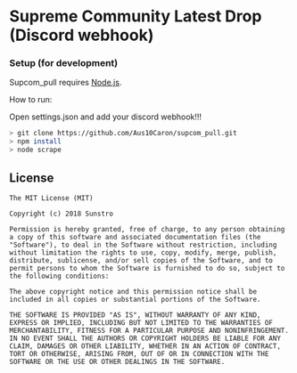 # Supreme Community Latest Drop (Discord webhook)

### Setup (for development)

Supcom_pull requires [Node.js](http://nodejs.org/).

How to run:

Open settings.json and add your discord webhook!!!

```sh
> git clone https://github.com/Aus10Caron/supcom_pull.git
> npm install
> node scrape
```

## License

```
The MIT License (MIT)

Copyright (c) 2018 Sunstro

Permission is hereby granted, free of charge, to any person obtaining a copy of this software and associated documentation files (the "Software"), to deal in the Software without restriction, including without limitation the rights to use, copy, modify, merge, publish, distribute, sublicense, and/or sell copies of the Software, and to permit persons to whom the Software is furnished to do so, subject to the following conditions:

The above copyright notice and this permission notice shall be included in all copies or substantial portions of the Software.

THE SOFTWARE IS PROVIDED "AS IS", WITHOUT WARRANTY OF ANY KIND, EXPRESS OR IMPLIED, INCLUDING BUT NOT LIMITED TO THE WARRANTIES OF MERCHANTABILITY, FITNESS FOR A PARTICULAR PURPOSE AND NONINFRINGEMENT. IN NO EVENT SHALL THE AUTHORS OR COPYRIGHT HOLDERS BE LIABLE FOR ANY CLAIM, DAMAGES OR OTHER LIABILITY, WHETHER IN AN ACTION OF CONTRACT, TORT OR OTHERWISE, ARISING FROM, OUT OF OR IN CONNECTION WITH THE SOFTWARE OR THE USE OR OTHER DEALINGS IN THE SOFTWARE.
```
